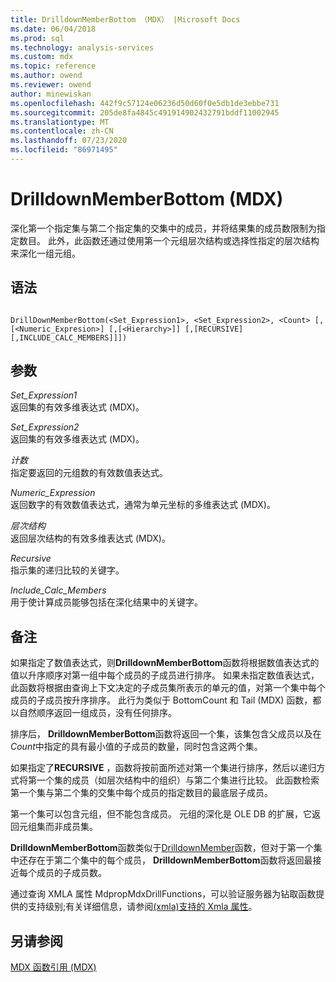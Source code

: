 ```yaml
---
title: DrilldownMemberBottom （MDX） |Microsoft Docs
ms.date: 06/04/2018
ms.prod: sql
ms.technology: analysis-services
ms.custom: mdx
ms.topic: reference
ms.author: owend
ms.reviewer: owend
author: minewiskan
ms.openlocfilehash: 442f9c57124e06236d50d60f0e5db1de3ebbe731
ms.sourcegitcommit: 205de8fa4845c491914902432791bddf11002945
ms.translationtype: MT
ms.contentlocale: zh-CN
ms.lasthandoff: 07/23/2020
ms.locfileid: "86971495"
---
```

# <a name="drilldownmemberbottom-mdx"></a>DrilldownMemberBottom (MDX)


  深化第一个指定集与第二个指定集的交集中的成员，并将结果集的成员数限制为指定数目。 此外，此函数还通过使用第一个元组层次结构或选择性指定的层次结构来深化一组元组。  
  
## <a name="syntax"></a>语法  
  
```  
  
DrillDownMemberBottom(<Set_Expression1>, <Set_Expression2>, <Count> [,[<Numeric_Expresion>] [,[<Hierarchy>]] [,[RECURSIVE][,INCLUDE_CALC_MEMBERS]]])  
```  
  
## <a name="arguments"></a>参数  
 *Set_Expression1*  
 返回集的有效多维表达式 (MDX)。  
  
 *Set_Expression2*  
 返回集的有效多维表达式 (MDX)。  
  
 *计数*  
 指定要返回的元组数的有效数值表达式。  
  
 *Numeric_Expression*  
 返回数字的有效数值表达式，通常为单元坐标的多维表达式 (MDX)。  
  
 *层次结构*  
 返回层次结构的有效多维表达式 (MDX)。  
  
 *Recursive*  
 指示集的递归比较的关键字。  
  
 *Include_Calc_Members*  
 用于使计算成员能够包括在深化结果中的关键字。  
  
## <a name="remarks"></a>备注  
 如果指定了数值表达式，则**DrilldownMemberBottom**函数将根据数值表达式的值以升序顺序对第一组中每个成员的子成员进行排序。 如果未指定数值表达式，此函数将根据由查询上下文决定的子成员集所表示的单元的值，对第一个集中每个成员的子成员按升序排序。 此行为类似于 BottomCount 和 Tail (MDX) 函数，都以自然顺序返回一组成员，没有任何排序。  
  
 排序后， **DrilldownMemberBottom**函数将返回一个集，该集包含父成员以及在*Count*中指定的具有最小值的子成员的数量，同时包含这两个集。  
  
 如果指定了**RECURSIVE** ，函数将按前面所述对第一个集进行排序，然后以递归方式将第一个集的成员（如层次结构中的组织）与第二个集进行比较。 此函数检索第一个集与第二个集的交集中每个成员的指定数目的最底层子成员。  
  
 第一个集可以包含元组，但不能包含成员。 元组的深化是 OLE DB 的扩展，它返回元组集而非成员集。  
  
 **DrilldownMemberBottom**函数类似于[DrilldownMember](../mdx/drilldownmember-mdx.md)函数，但对于第一个集中还存在于第二个集中的每个成员， **DrilldownMemberBottom**函数将返回最接近每个成员的子成员数。  
  
 通过查询 XMLA 属性 MdpropMdxDrillFunctions，可以验证服务器为钻取函数提供的支持级别;有关详细信息，请参阅[&#40;xmla&#41;支持的 Xmla 属性](https://docs.microsoft.com/analysis-services/xmla/xml-elements-properties/propertylist-element-supported-xmla-properties)。  
  
## <a name="see-also"></a>另请参阅  
 [MDX 函数引用 (MDX)](../mdx/mdx-function-reference-mdx.md)  
  
  

